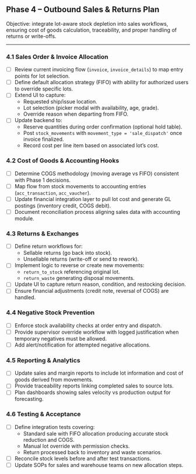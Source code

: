 ## Phase 4 – Outbound Sales & Returns Plan

Objective: integrate lot-aware stock depletion into sales workflows, ensuring cost of goods calculation, traceability, and proper handling of returns or write-offs.

---

### 4.1 Sales Order & Invoice Allocation
- [ ] Review current invoicing flow (`invoice`, `invoice_details`) to map entry points for lot selection.
- [ ] Define default allocation strategy (FIFO) with ability for authorized users to override specific lots.
- [ ] Extend UI to capture:
  - Requested ship/issue location.
  - Lot selection (picker modal with availability, age, grade).
  - Override reason when departing from FIFO.
- [ ] Update backend to:
  - Reserve quantities during order confirmation (optional hold table).
  - Post `stock_movements` with `movement_type = 'sale_dispatch'` once invoice finalized.
  - Record cost per line item based on associated lot’s cost.

### 4.2 Cost of Goods & Accounting Hooks
- [ ] Determine COGS methodology (moving average vs FIFO) consistent with Phase 1 decisions.
- [ ] Map flow from stock movements to accounting entries (`acc_transaction`, `acc_vaucher`).
- [ ] Update financial integration layer to pull lot cost and generate GL postings (inventory credit, COGS debit).
- [ ] Document reconciliation process aligning sales data with accounting module.

### 4.3 Returns & Exchanges
- [ ] Define return workflows for:
  - Sellable returns (go back into stock).
  - Unsellable returns (write-off or send to rework).
- [ ] Implement logic to reverse or create new movements:
  - `return_to_stock` referencing original lot.
  - `return_waste` generating disposal movements.
- [ ] Update UI to capture return reason, condition, and restocking decision.
- [ ] Ensure financial adjustments (credit note, reversal of COGS) are handled.

### 4.4 Negative Stock Prevention
- [ ] Enforce stock availability checks at order entry and dispatch.
- [ ] Provide supervisor override workflow with logged justification when temporary negatives must be allowed.
- [ ] Add alert/notification for attempted negative allocations.

### 4.5 Reporting & Analytics
- [ ] Update sales and margin reports to include lot information and cost of goods derived from movements.
- [ ] Provide traceability reports linking completed sales to source lots.
- [ ] Plan dashboards showing sales velocity vs production output for forecasting.

### 4.6 Testing & Acceptance
- [ ] Define integration tests covering:
  - Standard sale with FIFO allocation producing accurate stock reduction and COGS.
  - Manual lot override with permission checks.
  - Return processed back to inventory and waste scenarios.
- [ ] Reconcile stock levels before and after test transactions.
- [ ] Update SOPs for sales and warehouse teams on new allocation steps.
